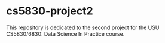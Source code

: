 # cs5830-project2
This repository is dedicated to the second project for the USU CS5830/6830: Data Science In Practice course.
